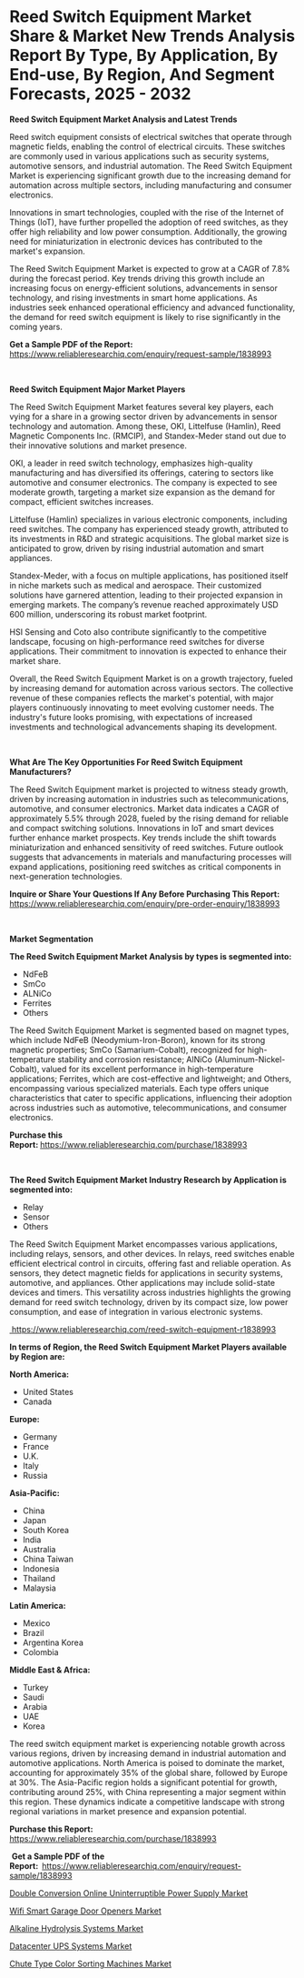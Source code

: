 <p><h1>Reed Switch Equipment Market Share & Market New Trends Analysis Report By Type, By Application, By End-use, By Region, And Segment Forecasts, 2025 - 2032</h1></p><p><strong>Reed Switch Equipment Market Analysis and Latest Trends</strong></p>
<p><p>Reed switch equipment consists of electrical switches that operate through magnetic fields, enabling the control of electrical circuits. These switches are commonly used in various applications such as security systems, automotive sensors, and industrial automation. The Reed Switch Equipment Market is experiencing significant growth due to the increasing demand for automation across multiple sectors, including manufacturing and consumer electronics. </p><p>Innovations in smart technologies, coupled with the rise of the Internet of Things (IoT), have further propelled the adoption of reed switches, as they offer high reliability and low power consumption. Additionally, the growing need for miniaturization in electronic devices has contributed to the market's expansion. </p><p>The Reed Switch Equipment Market is expected to grow at a CAGR of 7.8% during the forecast period. Key trends driving this growth include an increasing focus on energy-efficient solutions, advancements in sensor technology, and rising investments in smart home applications. As industries seek enhanced operational efficiency and advanced functionality, the demand for reed switch equipment is likely to rise significantly in the coming years.</p></p>
<p><strong>Get a Sample PDF of the Report:&nbsp;</strong> <a href="https://www.reliableresearchiq.com/enquiry/request-sample/1838993?utm_campaign=1082&utm_medium=2&utm_source=Github&utm_content=ia&utm_term=12042025&utm_id=reed-switch-equipment">https://www.reliableresearchiq.com/enquiry/request-sample/1838993</a></p>
<p>&nbsp;</p>
<p><strong>Reed Switch Equipment Major Market Players</strong></p>
<p><p>The Reed Switch Equipment Market features several key players, each vying for a share in a growing sector driven by advancements in sensor technology and automation. Among these, OKI, Littelfuse (Hamlin), Reed Magnetic Components Inc. (RMCIP), and Standex-Meder stand out due to their innovative solutions and market presence.</p><p>OKI, a leader in reed switch technology, emphasizes high-quality manufacturing and has diversified its offerings, catering to sectors like automotive and consumer electronics. The company is expected to see moderate growth, targeting a market size expansion as the demand for compact, efficient switches increases.</p><p>Littelfuse (Hamlin) specializes in various electronic components, including reed switches. The company has experienced steady growth, attributed to its investments in R&D and strategic acquisitions. The global market size is anticipated to grow, driven by rising industrial automation and smart appliances.</p><p>Standex-Meder, with a focus on multiple applications, has positioned itself in niche markets such as medical and aerospace. Their customized solutions have garnered attention, leading to their projected expansion in emerging markets. The company’s revenue reached approximately USD 600 million, underscoring its robust market footprint.</p><p>HSI Sensing and Coto also contribute significantly to the competitive landscape, focusing on high-performance reed switches for diverse applications. Their commitment to innovation is expected to enhance their market share.</p><p>Overall, the Reed Switch Equipment Market is on a growth trajectory, fueled by increasing demand for automation across various sectors. The collective revenue of these companies reflects the market's potential, with major players continuously innovating to meet evolving customer needs. The industry's future looks promising, with expectations of increased investments and technological advancements shaping its development.</p></p>
<p>&nbsp;</p>
<p><strong>What Are The Key Opportunities For Reed Switch Equipment Manufacturers?</strong></p>
<p><p>The Reed Switch Equipment market is projected to witness steady growth, driven by increasing automation in industries such as telecommunications, automotive, and consumer electronics. Market data indicates a CAGR of approximately 5.5% through 2028, fueled by the rising demand for reliable and compact switching solutions. Innovations in IoT and smart devices further enhance market prospects. Key trends include the shift towards miniaturization and enhanced sensitivity of reed switches. Future outlook suggests that advancements in materials and manufacturing processes will expand applications, positioning reed switches as critical components in next-generation technologies.</p></p>
<p><strong>Inquire or Share Your Questions If Any Before Purchasing This Report:</strong> <a href="https://www.reliableresearchiq.com/enquiry/pre-order-enquiry/1838993?utm_campaign=1082&utm_medium=2&utm_source=Github&utm_content=ia&utm_term=12042025&utm_id=reed-switch-equipment">https://www.reliableresearchiq.com/enquiry/pre-order-enquiry/1838993</a></p>
<p>&nbsp;</p>
<p><strong>Market Segmentation</strong></p>
<p><strong>The Reed Switch Equipment Market Analysis by types is segmented into:</strong></p>
<p><ul><li>NdFeB</li><li>SmCo</li><li>ALNiCo</li><li>Ferrites</li><li>Others</li></ul></p>
<p><p>The Reed Switch Equipment Market is segmented based on magnet types, which include NdFeB (Neodymium-Iron-Boron), known for its strong magnetic properties; SmCo (Samarium-Cobalt), recognized for high-temperature stability and corrosion resistance; AlNiCo (Aluminum-Nickel-Cobalt), valued for its excellent performance in high-temperature applications; Ferrites, which are cost-effective and lightweight; and Others, encompassing various specialized materials. Each type offers unique characteristics that cater to specific applications, influencing their adoption across industries such as automotive, telecommunications, and consumer electronics.</p></p>
<p><strong>Purchase this Report:&nbsp;</strong><a href="https://www.reliableresearchiq.com/purchase/1838993?utm_campaign=1082&utm_medium=2&utm_source=Github&utm_content=ia&utm_term=12042025&utm_id=reed-switch-equipment">https://www.reliableresearchiq.com/purchase/1838993</a></p>
<p>&nbsp;</p>
<p><strong>The Reed Switch Equipment Market Industry Research by Application is segmented into:</strong></p>
<p><ul><li>Relay</li><li>Sensor</li><li>Others</li></ul></p>
<p><p>The Reed Switch Equipment Market encompasses various applications, including relays, sensors, and other devices. In relays, reed switches enable efficient electrical control in circuits, offering fast and reliable operation. As sensors, they detect magnetic fields for applications in security systems, automotive, and appliances. Other applications may include solid-state devices and timers. This versatility across industries highlights the growing demand for reed switch technology, driven by its compact size, low power consumption, and ease of integration in various electronic systems.</p></p>
<p><a href="https://www.reliableresearchiq.com/reed-switch-equipment-r1838993?utm_campaign=1082&utm_medium=2&utm_source=Github&utm_content=ia&utm_term=12042025&utm_id=reed-switch-equipment">&nbsp;https://www.reliableresearchiq.com/reed-switch-equipment-r1838993</a></p>
<p><strong>In terms of Region, the Reed Switch Equipment Market Players available by Region are:</strong></p>
<p>
    <p> <strong> North America: </strong>
        <ul>
            <li>United States</li>
            <li>Canada</li>
        </ul>
        </p> 
    <p> <strong> Europe: </strong>
        <ul>
            <li>Germany</li>
            <li>France</li>
            <li>U.K.</li>
            <li>Italy</li>
            <li>Russia</li>
        </ul>
        </p> 
    <p> <strong> Asia-Pacific: </strong>
        <ul>
            <li>China</li>
            <li>Japan</li>
            <li>South Korea</li>
            <li>India</li>
            <li>Australia</li>
            <li>China Taiwan</li>
            <li>Indonesia</li>
            <li>Thailand</li>
            <li>Malaysia</li>
        </ul>
        </p> 
    <p> <strong> Latin America: </strong>
        <ul>
            <li>Mexico</li>
            <li>Brazil</li>
            <li>Argentina Korea</li>
            <li>Colombia</li>
        </ul>
        </p> 
    <p> <strong> Middle East & Africa: </strong>
        <ul>
            <li>Turkey</li>
            <li>Saudi</li>
            <li>Arabia</li>
            <li>UAE</li>
            <li>Korea</li>
        </ul>
    </p>
    </p>
<p><p>The reed switch equipment market is experiencing notable growth across various regions, driven by increasing demand in industrial automation and automotive applications. North America is poised to dominate the market, accounting for approximately 35% of the global share, followed by Europe at 30%. The Asia-Pacific region holds a significant potential for growth, contributing around 25%, with China representing a major segment within this region. These dynamics indicate a competitive landscape with strong regional variations in market presence and expansion potential.</p></p>
<p><strong>Purchase this Report: </strong><a href="https://www.reliableresearchiq.com/purchase/1838993?utm_campaign=1082&utm_medium=2&utm_source=Github&utm_content=ia&utm_term=12042025&utm_id=reed-switch-equipment">https://www.reliableresearchiq.com/purchase/1838993</a></p>
<p>&nbsp;<strong>Get a Sample PDF of the Report:&nbsp;&nbsp;</strong><a href="https://www.reliableresearchiq.com/enquiry/request-sample/1838993?utm_campaign=1082&utm_medium=2&utm_source=Github&utm_content=ia&utm_term=12042025&utm_id=reed-switch-equipment">https://www.reliableresearchiq.com/enquiry/request-sample/1838993</a></p>
<p><strong></strong></p>
<p><p><a href="https://github.com/heinslakey2x/Market-Research-Report-List-1/blob/main/double-conversion-online-uninterruptible-power-supply-market.md?utm_campaign=1082&utm_medium=2&utm_source=Github&utm_content=ia&utm_term=12042025&utm_id=reed-switch-equipment">Double Conversion Online Uninterruptible Power Supply Market</a></p><p><a href="https://github.com/bauldlimle6h/Market-Research-Report-List-1/blob/main/wifi-smart-garage-door-openers-market.md?utm_campaign=1082&utm_medium=2&utm_source=Github&utm_content=ia&utm_term=12042025&utm_id=reed-switch-equipment">Wifi Smart Garage Door Openers Market</a></p><p><a href="https://github.com/makzzochil/Market-Research-Report-List-1/blob/main/alkaline-hydrolysis-systems-market.md?utm_campaign=1082&utm_medium=2&utm_source=Github&utm_content=ia&utm_term=12042025&utm_id=reed-switch-equipment">Alkaline Hydrolysis Systems Market</a></p><p><a href="https://github.com/buseknoden2b/Market-Research-Report-List-1/blob/main/datacenter-ups-systems-market.md?utm_campaign=1082&utm_medium=2&utm_source=Github&utm_content=ia&utm_term=12042025&utm_id=reed-switch-equipment">Datacenter UPS Systems Market</a></p><p><a href="https://github.com/gitfwelday/Market-Research-Report-List-1/blob/main/chute-type-color-sorting-machines-market.md?utm_campaign=1082&utm_medium=2&utm_source=Github&utm_content=ia&utm_term=12042025&utm_id=reed-switch-equipment">Chute Type Color Sorting Machines Market</a></p></p>